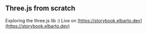 ## Three.js from scratch
Exploring the three.js lib :)
Live on [https://storybook.elbarto.dev](https://storybook.elbarto.dev)